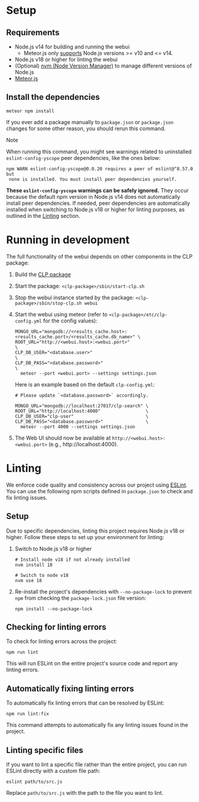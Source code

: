 # Setup

## Requirements

* Node.js v14 for building and running the webui
  * Meteor.js only [supports](https://docs.meteor.com/install#prereqs-node) Node.js versions >= v10
    and <= v14.
* Node.js v18 or higher for linting the webui
* (Optional) [nvm (Node Version Manager)][nvm] to manage different versions of Node.js
* [Meteor.js](https://docs.meteor.com/install.html#installation)

## Install the dependencies

```shell
meteor npm install
```

If you ever add a package manually to `package.json` or `package.json` changes
for some other reason, you should rerun this command.

> [!NOTE]
> When running this command, you might see warnings related to uninstalled `eslint-config-yscope`
> peer dependencies, like the ones below:
> ```
> npm WARN eslint-config-yscope@0.0.20 requires a peer of eslint@^8.57.0 but
>  none is installed. You must install peer dependencies yourself.
> ```
> **These `eslint-config-yscope` warnings can be safely ignored.** They occur because the default
> npm version in Node.js v14 does not automatically install peer dependencies. If needed, peer
> dependencies are automatically installed when switching to Node.js v18 or higher for linting
> purposes, as outlined in the [Linting](#linting) section.

# Running in development

The full functionality of the webui depends on other components in the CLP
package:

1. Build the [CLP package](../../docs/Building.md)
2. Start the package: `<clp-package>/sbin/start-clp.sh`
3. Stop the webui instance started by the package: `<clp-package>/sbin/stop-clp.sh webui`
4. Start the webui using meteor (refer to `<clp-package>/etc/clp-config.yml` for the config values):
   ```shell
   MONGO_URL="mongodb://<results_cache.host>:<results_cache.port>/<results_cache.db_name>" \
   ROOT_URL="http://<webui.host>:<webui.port>"                                  \
   CLP_DB_USER="<database.user>"                                                \
   CLP_DB_PASS="<database.password>"                                            \
     meteor --port <webui.port> --settings settings.json
   ```
   
   Here is an example based on the default `clp-config.yml`:
   ```shell
   # Please update `<database.password>` accordingly.
   
   MONGO_URL="mongodb://localhost:27017/clp-search" \
   ROOT_URL="http://localhost:4000"                 \
   CLP_DB_USER="clp-user"                           \
   CLP_DB_PASS="<database.password>"                \
     meteor --port 4000 --settings settings.json
   ```
5. The Web UI should now be available at `http://<webui.host>:<webui.port>`
   (e.g., http://localhost:4000).

# Linting

We enforce code quality and consistency across our project using [ESLint][eslint]. You can use the
following npm scripts defined in `package.json` to check and fix linting issues.

## Setup

Due to specific dependencies, linting this project requires Node.js v18 or higher. Follow these
steps to set up your environment for linting:

1. Switch to Node.js v18 or higher
    
    ```shell
    # Install node v18 if not already installed
    nvm install 18

    # Switch to node v18
    nvm use 18
    ```

2. Re-install the project's dependencies with `--no-package-lock` to prevent `npm` from checking the
   `package-lock.json` file version:

    ```shell
    npm install --no-package-lock
    ```

## Checking for linting errors

To check for linting errors across the project:

```shell
npm run lint
```

This will run ESLint on the entire project's source code and report any linting errors.

## Automatically fixing linting errors

To automatically fix linting errors that can be resolved by ESLint:

```shell
npm run lint:fix
```

This command attempts to automatically fix any linting issues found in the project.

## Linting specific files

If you want to lint a specific file rather than the entire project, you can run ESLint directly with
a custom file path:

```shell
eslint path/to/src.js
```

Replace `path/to/src.js` with the path to the file you want to lint.

[eslint]: https://eslint.org/
[nvm]: https://github.com/nvm-sh/nvm
